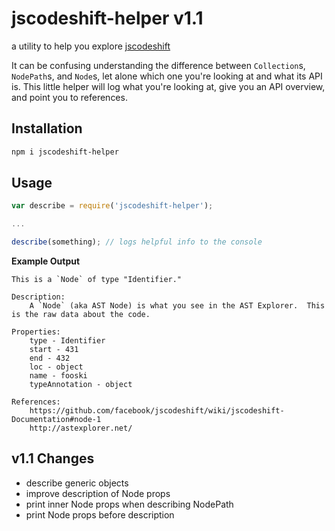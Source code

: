 # jscodeshift-helper v1.1

a utility to help you explore [jscodeshift][jscodeshift]

It can be confusing understanding the difference between `Collection`s, `NodePath`s, and `Node`s, let alone which one you're looking at and what its API is.  This little helper will log what you're looking at, give you an API overview, and point you to references.

## Installation

```sh
npm i jscodeshift-helper
```

## Usage

```js
var describe = require('jscodeshift-helper');

...

describe(something); // logs helpful info to the console
```

**Example Output**

    This is a `Node` of type "Identifier."

    Description:
    	A `Node` (aka AST Node) is what you see in the AST Explorer.  This is the raw data about the code.

    Properties:
    	type - Identifier
    	start - 431
    	end - 432
    	loc - object
    	name - fooski
    	typeAnnotation - object

    References:
    	https://github.com/facebook/jscodeshift/wiki/jscodeshift-Documentation#node-1
    	http://astexplorer.net/

## v1.1 Changes

* describe generic objects
* improve description of Node props
* print inner Node props when describing NodePath
* print Node props before description

[jscodeshift]: https://github.com/facebook/jscodeshift "jscodeshift"
